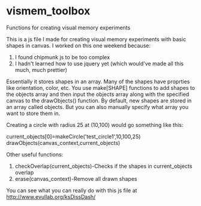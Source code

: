 # vismem_toolbox
Functions for creating visual memory experiments

This is a js file I made for creating visual memory experiments with basic shapes in canvas. I worked on this one weekend because: 

1. I found chipmunk js to be too complex
2. I hadn't learned how to use jquery yet (which would've made all this much, much prettier)

Essentially it stores shapes in an array. Many of the shapes have proprties like orientation, color, etc. You use make[SHAPE] functions to add shapes to the objects array and then input the objects array along with the specified canvas to the drawObjects() function. By default, new shapes are stored in an array called objects. But you can also manually specify what array you want to store them in.

Creating a circle with radius 25 at (10,100) would go something like this:

current_objects[0]=makeCircle('test_circle1',10,100,25)
drawObjects(canvas_context,current_objects)

Other useful functions:

1. checkOverlap(current_objects)-Checks if the shapes in current_objects overlap
2. erase(canvas_context)-Remove all drawn shapes

You can see what you can really do with this js file at http://www.evullab.org/ksDissDash/
